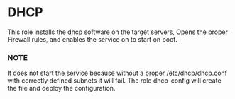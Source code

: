 # DHCP

This role installs the dhcp software on the target servers, Opens the proper Firewall rules, and enables the service on to start on boot.

### NOTE
It does not start the service because without a proper /etc/dhcp/dhcp.conf with correctly defined subnets it will fail.   The role dhcp-config will create the file and deploy the configuration.
